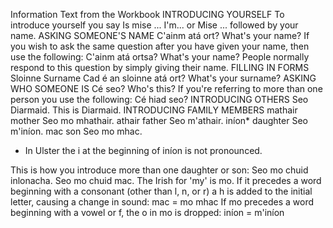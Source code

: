 Information Text from the Workbook
INTRODUCING YOURSELF
To introduce yourself you say
Is mise ... I'm...
or
Mise ...
followed by your name.
ASKING SOMEONE'S NAME
C'ainm atá ort? What's your name?
If you wish to ask the same question after you have given your name, then use the following:
C'ainm atá ortsa? What's your name?
People normally respond to this question by simply giving their name.
FILLING IN FORMS
Sloinne Surname
Cad é an sloinne atá ort? What's your surname?
ASKING WHO SOMEONE IS
Cé seo? Who's this?
If you're referring to more than one person you use the following:
Cé hiad seo?
INTRODUCING OTHERS
Seo Diarmaid. This is Diarmaid.
INTRODUCING FAMILY MEMBERS
mathair mother
Seo mo mhathair.
athair father
Seo m'athair.
iníon* daughter
Seo m'iníon.
mac son
Seo mo mhac.
* In Ulster the i at the beginning of iníon is not pronounced.

This is how you introduce more than one daughter or son:
Seo mo chuid inlonacha.
Seo mo chuid mac.
The Irish for 'my' is mo. If it precedes a word beginning with a consonant (other than l, n, or r) a h is added to the initial letter, causing a change in sound:
mac = mo mhac
If mo precedes a word beginning with a vowel or f, the o in mo is dropped:
iníon = m'iníon